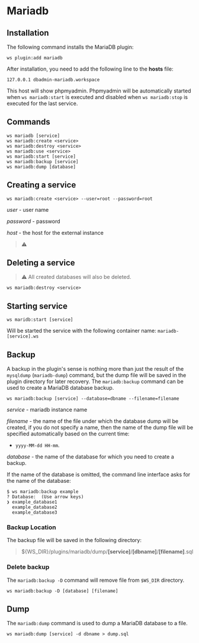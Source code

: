 # Mariadb

## Installation

The following command installs the MariaDB plugin:

```shell
ws plugin:add mariadb
```

After installation, you need to add the following line to the **hosts** file:

```text
127.0.0.1 dbadmin-mariadb.workspace
```

This host will show phpmyadmin. Phpmyadmin will be automatically started when `ws mariadb:start` is executed and disabled when `ws mariadb:stop` is executed for the last service.


## Commands

```shell
ws mariadb [service]
ws mariadb:create <service>
ws mariadb:destroy <service>
ws mariadb:use <service>
ws mariadb:start [service]
ws mariadb:backup [service]
ws mariadb:dump [database]
```


## Creating a service

```shell
ws mariadb:create <service> --user=root --password=root
```

_user_ - user name

_password_ - password

_host_ - the host for the external instance

> ⚠


## Deleting a service

> ⚠ All created databases will also be deleted.

```shell
ws mariadb:destroy <service>
```


## Starting service

```shell
ws maridb:start [service]
```

Will be started the service with the following container name: `mariadb-[service].ws`


## Backup

A backup in the plugin's sense is nothing more than just the result of the `mysqldump` (`mariadb-dump`) command, but the dump file will be saved in the plugin directory for later recovery.
The `mariadb:backup` command can be used to create a MariaDB database backup.

```shell
ws mariadb:backup [service] --database=dbname --filename=filename
```

_service_ - mariadb instance name

_filename_ - the name of the file under which the database dump will be created, if you do not specify a name, then the name of the dump file will be specified automatically based on the current time:
- ``yyyy-MM-dd HH-mm``.

_database_ - the name of the database for which you need to create a backup.

If the name of the database is omitted, the command line interface asks for the name of the database:

```shell
$ ws mariadb:backup example
? Database:  (Use arrow keys)
❯ example_database1
  example_database2
  example_database3
```


### Backup Location

The backup file will be saved in the following directory:

> ${WS_DIR}/plugins/mariadb/dump/**\[service]**/**\[dbname]**/**\[filename]**.sql


### Delete backup

The `mariadb:backup -D` command will remove file from `$WS_DIR` directory.

```shell
ws mariadb:backup -D [database] [filename]
```


## Dump

The `mariadb:dump` command is used to dump a MariaDB database to a file.

```shell
ws mariadb:dump [service] -d dbname > dump.sql
```
